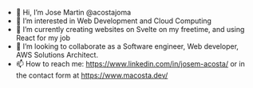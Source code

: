 - 👋 Hi, I’m Jose Martin @acostajoma 
- 👀 I’m interested in Web Development and Cloud Computing
- 🌱 I’m currently creating websites on Svelte on my freetime, and using React for my job
- 💞️ I’m looking to collaborate as a Software engineer, Web developer, AWS Solutions Architect.
- 📫 How to reach me: https://www.linkedin.com/in/josem-acosta/ or in the contact form at https://www.macosta.dev/

<!---
acostajoma/acostajoma is a ✨ special ✨ repository because its `README.md` (this file) appears on your GitHub profile.
You can click the Preview link to take a look at your changes.
--->
